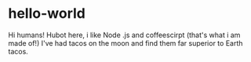 # hello-world

Hi humans!
Hubot here, i like Node .js and coffeescirpt (that's what i am made of!)
I've had tacos on the moon and find them far superior to Earth tacos.
